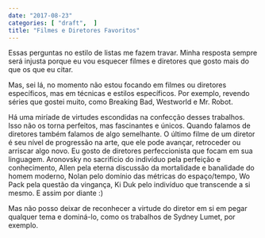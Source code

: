 ```yaml
---
date: "2017-08-23"
categories: [ "draft",  ]
title: "Filmes e Diretores Favoritos"
---
```

Essas perguntas no estilo de listas me fazem travar. Minha resposta sempre será injusta porque eu vou esquecer filmes e diretores que gosto mais do que os que eu citar. 

Mas, sei lá, no momento não estou focando em filmes ou diretores específicos, mas em técnicas e estilos específicos. Por exemplo, revendo séries que gostei muito, como Breaking Bad, Westworld e Mr. Robot. 

Há uma miríade de virtudes escondidas na confecção desses trabalhos. Isso não os torna perfeitos, mas fascinantes e únicos. Quando falamos de diretores também falamos de algo semelhante. O último filme de um diretor é seu nível de progressão na arte, que ele pode avançar, retroceder ou arriscar algo novo. Eu gosto de diretores perfeccionista que focam em sua linguagem. Aronovsky no sacrifício do indivíduo pela perfeição e conhecimento, Allen pela eterna discussão da mortalidade e banalidade do homem moderno, Nolan pelo domínio das métricas do espaço/tempo, Wo Pack pela questão da vingança, Ki Duk pelo indivíduo que transcende a si mesmo. E assim por diante :) 

Mas não posso deixar de reconhecer a virtude do diretor em si em pegar qualquer tema e dominá-lo, como os trabalhos de Sydney Lumet, por exemplo.
